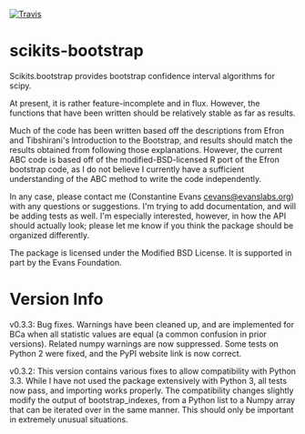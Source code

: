 [![Travis](https://travis-ci.org/cgevans/scikits-bootstrap.svg?branch=master)](https://travis-ci.org/cgevans/scikits-bootstrap)

scikits-bootstrap
=================

Scikits.bootstrap provides bootstrap confidence interval algorithms for scipy.

At present, it is rather feature-incomplete and in flux. However, the functions
that have been written should be relatively stable as far as results.

Much of the code has been written based off the descriptions from Efron and
Tibshirani's Introduction to the Bootstrap, and results should match the results
obtained from following those explanations. However, the current ABC code is
based off of the modified-BSD-licensed R port of the Efron bootstrap code, as
I do not believe I currently have a sufficient understanding of the ABC method
to write the code independently.

In any case, please contact me (Constantine Evans <cevans@evanslabs.org>) with
any questions or suggestions. I'm trying to add documentation, and will
be adding tests as well. I'm especially interested, however, in how the API
should actually look; please let me know if you think the package should be
organized differently.

The package is licensed under the Modified BSD License. It is supported in part
by the Evans Foundation.

Version Info
============

v0.3.3: Bug fixes.  Warnings have been cleaned up, and are implemented for BCa
        when all statistic values are equal (a common confusion in prior versions).
		Related numpy warnings are now suppressed.  Some tests on Python 2 were
		fixed, and the PyPI website link is now correct.

v0.3.2: This version contains various fixes to allow compatibility with Python
        3.3. While I have not used the package extensively with Python 3, all
        tests now pass, and importing works properly. The compatibility changes
        slightly modify the output of bootstrap_indexes, from a Python list to
        a Numpy array that can be iterated over in the same manner. This should
        only be important in extremely unusual situations.
